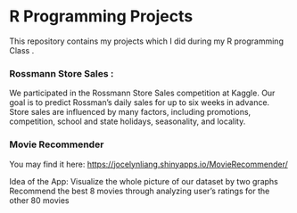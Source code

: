 # R Programming Projects 
This repository contains my projects which I did during my R programming Class .
### Rossmann Store Sales : 

We participated in the Rossmann Store Sales competition at Kaggle. Our goal is to predict Rossman’s ​daily sales for up to six weeks in advance. Store sales are influenced by many factors, including promotions, competition, school and state holidays, seasonality, and locality. 


### Movie Recommender

You may find it here:
https://jocelynliang.shinyapps.io/MovieRecommender/

Idea of the App:
Visualize the whole picture of our dataset by two graphs
Recommend the best 8 movies through analyzing user’s ratings for the other 80 movies
